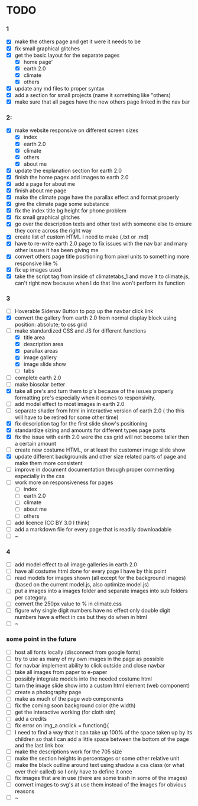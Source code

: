 ﻿# TODO

### 1

- [x] make the others page and get it were it needs to be
- [x] fix small graphical glitches
- [x] get the basic layout for the separate pages
  - [x] home page'
  - [x] earth 2.0
  - [x] climate
  - [x] others
- [x] update any md files to proper syntax
- [x] add a section for small projects (name it something like "others)
- [x] make sure that all pages have the new others page linked in the nav bar

### 2:

- [x] make website responsive on different screen sizes
  - [x]  index
  - [x] earth 2.0
  - [x] climate
  - [x] others
  - [x] about me
- [x] update the explanation section for earth 2.0
- [x] finish the home pagex add images to earth 2.0
- [x] add a page for about me
- [x] finish about me page
- [x] make the climate page have the parallax effect and format properly
- [x] give the climate page some substance  
- [x] fix the index title bg height for phone problem
- [x] fix small graphical glitches
- [x] go over the description texts and other text with someone else to ensure they come across the right way
- [x] create list of custom HTML I need to make (.txt or .md)
- [x] have to re-write earth 2.0 page to fix issues with the nav bar and many other issues it has been giving me
- [x] convert others page title positioning from pixel units to something more responsive like %
- [x] fix up images used
- [x] take the script tag from inside of climatetabs_1 and move it to climate.js, can't right now because when I do that line won't perform its function

### 3

- [ ] Hoverable Sidenav Button to pop up the navbar click link
- [x] convert the gallery from earth 2.0 from normal display block using position: absolute; to css grid
- [ ] make standardized CSS and JS for different functions
  - [x] title area
  - [x] description area
  - [x] parallax areas
  - [x] image gallery
  - [x] image slide show
  - [ ] tabs
- [ ] complete earth 2.0
- [ ] make biosolar better
- [x] take all pre's and turn them to p's because of the issues properly formatting pre's especially when it comes to responsivity.
- [ ] add model effect to most images in earth 2.0
- [ ] separate shader from html in interactive version of earth 2.0 ( tho this will have to be retired for some other time)
- [x] fix description tag for the first slide show's positioning
- [x] standardize sizing and amounts for different types page parts
- [x] fix the issue with earth 2.0 were the css grid will not become taller then a certain amount
- [ ] create new costume HTML, or at least the customer image slide show
- [x] update different backgrounds and other size related parts of page and make them more consistent
- [ ] improve in document documentation through proper commenting especially in the css
- [ ] work more on responsiveness for pages
  - [ ] index
  - [ ] earth 2.0
  - [ ] climate
  - [ ] about me
  - [ ] others
- [ ] add licence (CC BY 3.0 I think)
- [ ] add a markdown file for every page that is readily downloadable
- [ ] ~

### 4

- [ ] add model effect to all image galleries in earth 2.0
- [ ] have all costume html done for every page I have by this point
- [ ] read models for images shown (all except for the background images) (based on the current model.js, also optimize model.js)
- [ ] put a images into a images folder and separate images into sub folders per category.
- [ ] convert the 250px value to % in climate.css
- [ ] figure why single digit numbers have no effect only double digit numbers have a effect in css but they do when in html
- [ ] ~

### some point in the future

- [ ] host all fonts locally (disconnect from google fonts)
- [ ] try to use as many of my own images in the page as possible
- [ ] for navbar implement ability to click outside and close navbar
- [ ] take all images from paper to e-paper
- [ ] possibly integrate models into the needed costume html 
- [ ] turn the image slide show into a custom html element (web component)
- [ ] create a photography page
- [ ] make as much of the page web components  
- [ ] fix the coming soon background color (the width)
- [ ] get the interactive working (for cloth sim)
- [ ] add a credits
- [ ] fix error on img_a.onclick = function(){
- [ ] I need to find a way that it can take up 100% of the space taken up by its children so that I can add a little space between the bottom of the page and the last link box
- [ ] make the descriptions work for the 705 size
- [ ] make the section heights in percentages or some other relative unit
- [ ] make the black outline around text using shadow a css class (or what ever their called) so I only have to define it once
- [ ] fix images that are in use (there are some trash in some of the images)
- [ ] convert images to svg's at use them instead of the images for obvious reasons
- [ ] ~
